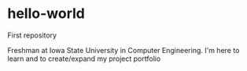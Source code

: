 # hello-world
First repository

Freshman at Iowa State University in Computer Engineering. I'm here to learn and to create/expand my project portfolio
